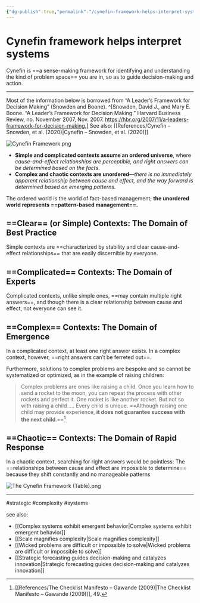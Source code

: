 ```yaml
---
{"dg-publish":true,"permalink":"/cynefin-framework-helps-interpret-systems/"}
---
```



# Cynefin framework helps interpret systems

Cynefin is ==a sense-making framework for identifying and understanding the kind of problem space== you are in, so as to guide decision-making and action.

---

Most of the information below is borrowed from “A Leader’s Framework for Decision Making” (Snowden and Boone). ^[Snowden, David J., and Mary E. Boone. “A Leader’s Framework for Decision Making.” Harvard Business Review, no. November 2007, Nov. 2007. https://hbr.org/2007/11/a-leaders-framework-for-decision-making.] See also: [[References/Cynefin – Snowden, et al. (2020)\|Cynefin – Snowden, et al. (2020)]]


![Cynefin Framework.png](/img/user/Attachments/Cynefin%20Framework.png)


- **Simple and complicated contexts assume an ordered universe**, where *cause-and-effect relationships are perceptible, and right answers can be determined based on the facts*. 
- **Complex and chaotic contexts are unordered**—*there is no immediately apparent relationship between cause and effect, and the way forward is determined based on emerging patterns.* 

The ordered world is the world of fact-based management; **the unordered world represents ==pattern-based management==.**

## ==Clear== (or Simple) Contexts: The Domain of Best Practice

Simple contexts are ==characterized by stability and clear cause-and-effect relationships== that are easily discernible by everyone.

## ==Complicated== Contexts: The Domain of Experts

Complicated contexts, unlike simple ones, ==may contain multiple right answers==, and though there is a clear relationship between cause and effect, not everyone can see it.

## ==Complex== Contexts: The Domain of Emergence

In a complicated context, at least one right answer exists. In a complex context, however, ==right answers can’t be ferreted out==.

Furthermore, solutions to complex problems are bespoke and so cannot be systematized or optimized, as in the example of raising children:

> Complex problems are ones like raising a child. Once you learn how to send a rocket to the moon, you can repeat the process with other rockets and perfect it. One rocket is like another rocket. But not so with raising a child …. Every child is unique. ==Although raising one child may provide experience, **it does not guarantee success with the next child**.==[^3]

## ==Chaotic== Contexts: The Domain of Rapid Response

In a chaotic context, searching for right answers would be pointless: The ==relationships between cause and effect are impossible to determine== because they shift constantly and no manageable patterns 

![The Cynefin Framework (Table).png](/img/user/Attachments/The%20Cynefin%20Framework%20(Table).png)

---
#strategic #complexity #systems 

see also:
- [[Complex systems exhibit emergent behavior\|Complex systems exhibit emergent behavior]]
- [[Scale magnifies complexity\|Scale magnifies complexity]]
- [[Wicked problems are difficult or impossible to solve\|Wicked problems are difficult or impossible to solve]]
- [[Strategic forecasting guides decision-making and catalyzes innovation\|Strategic forecasting guides decision-making and catalyzes innovation]]


[^3]: [[References/The Checklist Manifesto – Gawande (2009)\|The Checklist Manifesto – Gawande (2009)]], 49.